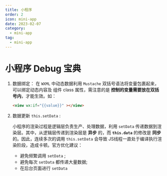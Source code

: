 ```yaml
---
title: 小程序
order: 2
icon: mini-app
date: 2023-02-07
category:
  - mini-app
tag:
  - mini-app
---
```


# 小程序 Debug 宝典

1. 数据绑定： 在 `WXML` 中动态数据利用 `Mustache` 双括号语法将变量包裹起来，可以绑定动态内容及 组件 class 属性，需注意的是 **控制的变量需要放在双括号内**，才能生效。如：

   ```HTML
   <view wx:if="{{value}}" ></view>
   ```
   
1. 数据更新 `this.setData` :  

    小程序的渲染过程是逻辑层负责生产、处理数据，利用 `setData` 传递数据到渲染层。其中，从逻辑层传递到渲染层是 **异步** 的，而 **`this.data`**  的修改是  **同步** 的。因此，连续多次的调用 `this.setData` 会导致 JS线程一直处于编译执行渲染阶段，造成卡顿。官方优化建议：
   
   - 避免频繁调用 `setData` ;
   - 避免每次 `setData` 都传递大量数据;
   - 在后台页面进行 `setData`
   
   
